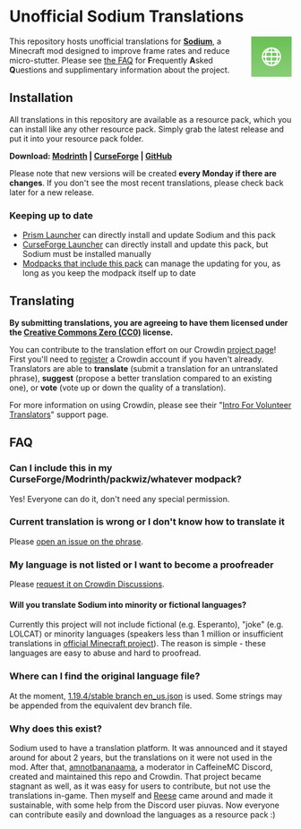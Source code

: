 # Unofficial Sodium Translations

<img align="right" src="Sodium Translations/pack.png" alt="Unofficial Sodium Translations" title="Unofficial Sodium Translations" height="72" />

This repository hosts unofficial translations for [**Sodium**](https://github.com/CaffeineMC/sodium-fabric), a Minecraft mod designed to improve frame rates and reduce micro-stutter. Please see [the FAQ](#FAQ) for **F**requently **A**sked **Q**uestions and supplimentary information about the project.

## Installation

All translations in this repository are available as a resource pack, which you can install like any other resource pack. Simply grab the latest release and put it into your resource pack folder. 

**Download: [Modrinth](https://modrinth.com/resourcepack/translations-for-sodium/versions) | [CurseForge](https://www.curseforge.com/minecraft/texture-packs/translations-for-sodium/files) | [GitHub](https://github.com/Madis0/sodium-fabric-translations/releases/latest/download/SodiumTranslations.zip)**

Please note that new versions will be created **every Monday if there are changes**. If you don't see the most recent translations, please check back later for a new release.

### Keeping up to date

- [Prism Launcher](https://prismlauncher.org/) can directly install and update Sodium and this pack
- [CurseForge Launcher](https://www.curseforge.com/download/app) can directly install and update this pack, but Sodium must be installed manually
- [Modpacks that include this pack](https://legacy.curseforge.com/minecraft/texture-packs/translations-for-sodium/relations/dependents?filter-related-dependents=6) can manage the updating for you, as long as you keep the modpack itself up to date

## Translating

**By submitting translations, you are agreeing to have them licensed under the [Creative Commons Zero (CC0)](https://creativecommons.org/share-your-work/public-domain/cc0/) license.**

You can contribute to the translation effort on our Crowdin [project page](https://crowdin.com/project/sodium-fabric)! First you'll need to [register](https://accounts.crowdin.com/register) a Crowdin account if you haven't already. Translators are able to **translate** (submit a translation for an untranslated phrase), **suggest** (propose a better translation compared to an existing one), or **vote** (vote up or down the quality of a translation).

For more information on using Crowdin, please see their "[Intro For Volunteer Translators](https://support.crowdin.com/for-volunteer-translators/)" support page.

## FAQ

### Can I include this in my CurseForge/Modrinth/packwiz/whatever modpack?

Yes! Everyone can do it, don't need any special permission.

### Current translation is wrong or I don't know how to translate it

Please [open an issue on the phrase](https://support.crowdin.com/online-editor/#reporting-issues).

### My language is not listed or I want to become a proofreader

Please [request it on Crowdin Discussions](https://crowdin.com/project/sodium-fabric/discussions).

#### Will you translate Sodium into minority or fictional languages?

Currently this project will not include fictional (e.g. Esperanto), "joke" (e.g. LOLCAT) or minority languages (speakers less than 1 million or insufficient translations in [official Minecraft project](https://crowdin.com/project/minecraft)). The reason is simple - these languages are easy to abuse and hard to proofread.

### Where can I find the original language file?

At the moment, [1.19.4/stable branch en_us.json](https://github.com/CaffeineMC/sodium-fabric/blob/1.19.4/stable/src/main/resources/assets/sodium/lang/en_us.json) is used. Some strings may be appended from the equivalent dev branch file.

### Why does this exist?

Sodium used to have a translation platform. It was announced and it stayed around for about 2 years, but the translations on it were not used in the mod. After that, [amnotbananaama](https://github.com/amnotbananaama), a moderator in CaffeineMC Discord, created and maintained this repo and Crowdin. That project became stagnant as well, as it was easy for users to contribute, but not use the translations in-game. Then myself and [Reese](https://github.com/FlashyReese) came around and made it sustainable, with some help from the Discord user piuvas. Now everyone can contribute easily and download the languages as a resource pack :)
